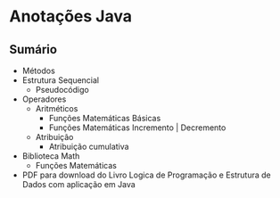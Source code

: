 # Anotações Java

## Sumário

- Métodos
- Estrutura Sequencial
    - Pseudocódigo    
- Operadores 
    - Aritméticos
        - Funções Matemáticas Básicas
        - Funções Matemáticas Incremento | Decremento
    - Atribuição
        - Atribuição cumulativa
 - Biblioteca Math 
    - Funções Matemáticas 
- PDF para download do Livro Logica de Programação e Estrutura de Dados com aplicação em Java
